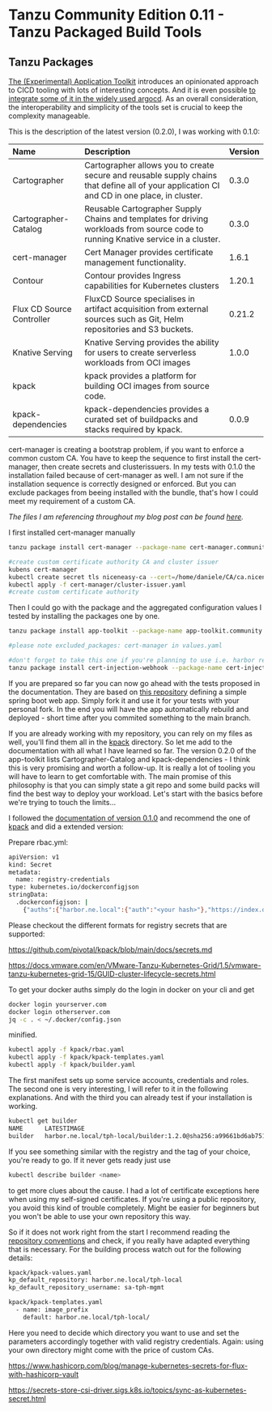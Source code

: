 # Tanzu Community Edition 0.11 - Tanzu Packaged Build Tools 
## Tanzu Packages

[The (Experimental) Application Toolkit](https://tanzucommunityedition.io/docs/main/package-readme-app-toolkit-0.2.0/) introduces an opinionated approach to CICD tooling with lots of interesting concepts. And it is even possible [to integrate some of it in the widely used argocd](https://carvel.dev/blog/argocd-carvel-plugin/). As an overall consideration, the interoperability and simplicity of the tools set is crucial to keep the complexity manageable.

This is the description of the latest version (0.2.0), I was working with 0.1.0:

|Name|Description|Version|
|:----|:----|:----|
|Cartographer|Cartographer allows you to create secure and reusable supply chains that define all of your application CI and CD in one place, in cluster.|0.3.0|
|Cartographer-Catalog|Reusable Cartographer Supply Chains and templates for driving workloads from source code to running Knative service in a cluster.|0.3.0|
|cert-manager|Cert Manager provides certificate management functionality.|1.6.1|
|Contour|Contour provides Ingress capabilities for Kubernetes clusters|1.20.1|
|Flux CD Source Controller|FluxCD Source specialises in artifact acquisition from external sources such as Git, Helm repositories and S3 buckets.|0.21.2|
|Knative Serving|Knative Serving provides the ability for users to create serverless workloads from OCI images|1.0.0|
|kpack|kpack provides a platform for building OCI images from source code.| |
|kpack-dependencies|kpack-dependencies provides a curated set of buildpacks and stacks required by kpack.|0.0.9|

cert-manager is creating a bootstrap problem, if you want to enforce a common custom CA. You have to keep the sequence to first install the cert-manager, then create secrets and clusterissuers. In my tests with 0.1.0 the installation failed because of cert-manager as well. I am not sure if the installation sequence is correctly designed or enforced. But you can exclude packages from beeing installed with the bundle, that's how I could meet my requirement of a custom CA.

*The files I am referencing throughout my blog post can be found [here](https://github.com/bluebossa63/tce-0.11.0).*

I first installed cert-manager manually

```bash
tanzu package install cert-manager --package-name cert-manager.community.tanzu.vmware.com --version 1.6.1

#create custom certificate authority CA and cluster issuer
kubens cert-manager
kubectl create secret tls niceneasy-ca --cert=/home/daniele/CA/ca.niceneasy.ch.crt --key=/home/daniele/CA/ca.niceneasy.ch.key
kubectl apply -f cert-manager/cluster-issuer.yaml 
#create custom certificate authority
```
Then I could go with the package and the aggregated configuration values I tested by installing the packages one by one.

```bash
tanzu package install app-toolkit --package-name app-toolkit.community.tanzu.vmware.com --version 0.1.0 -f app-toolkit/values.yaml -n tanzu-package-repo-global

#please note excluded_packages: cert-manager in values.yaml

#don't forget to take this one if you're planning to use i.e. harbor registry with your custom CA
tanzu package install cert-injection-webhook --package-name cert-injection-webhook.community.tanzu.vmware.com --version 0.1.0 -f ./cert-injection-webhook/cert-injection-webhook-config-values.yaml
```
If you are prepared so far you can now go ahead with the tests proposed in the documentation. They are based on [this repository](https://github.com/cgsamp/tanzu-simple-web-app) defining a simple spring boot web app. Simply fork it and use it for your tests with your personal fork. In the end you will have the app automatically rebuild and deployed - short time after you commited something to the main branch.

If you are already working with my repository, you can rely on my files as well, you'll find them all in the [kpack](../../kpack/) directory. So let me add to the documentation with all what I have learned so far. The version 0.2.0 of the app-toolkit lists Cartographer-Catalog and kpack-dependencies - I think this is very promising and worth a follow-up. It is really a lot of tooling you will have to learn to get comfortable with. The main promise of this philosophy is that you can simply state a git repo and some build packs will find the best way to deploy your workload. Let's start with the basics before we're trying to touch the limits...

I followed the [documentation of version 0.1.0](https://tanzucommunityedition.io/docs/main/package-readme-app-toolkit-0.1.0/) and recommend the one of [kpack](https://tanzucommunityedition.io/docs/main/package-readme-kpack-0.5.1/) and did a extended version:

Prepare rbac.yml:

```bash
apiVersion: v1
kind: Secret
metadata:
  name: registry-credentials
type: kubernetes.io/dockerconfigjson
stringData:
  .dockerconfigjson: | 
    {"auths":{"harbor.ne.local":{"auth":"<your hash>"},"https://index.docker.io/v1/":{"auth":"<your hash>"}}}
```
Please checkout the different formats for registry secrets that are supported:

https://github.com/pivotal/kpack/blob/main/docs/secrets.md 

https://docs.vmware.com/en/VMware-Tanzu-Kubernetes-Grid/1.5/vmware-tanzu-kubernetes-grid-15/GUID-cluster-lifecycle-secrets.html

To get your docker auths simply do the login in docker on your cli and get 
```bash
docker login yourserver.com
docker login otherserver.com
jq -c . < ~/.docker/config.json 
```
minified.

```bash
kubectl apply -f kpack/rbac.yaml
kubectl apply -f kpack/kpack-templates.yaml
kubectl apply -f kpack/builder.yaml
```

The first manifest sets up some service accounts, credentials and roles. The second one is very interesting, I will refer to it in the following explanations. And with the third you can already test if your installation is working.


```bash
kubectl get builder
NAME      LATESTIMAGE                                                                                                       READY
builder   harbor.ne.local/tph-local/builder:1.2.0@sha256:a99661bd6ab75114f7418fd1d255f3567db2cda2f45194bddeaaa5d9f5530ce4   True
```
If you see something similar with the registry and the tag of your choice, you're ready to go. If it never gets ready just use 

```bash
kubectl describe builder <name>
```

to get more clues about the cause. I had a lot of certificate exceptions here when using my self-signed certificates. If you're using a public repository, you avoid this kind of trouble completely. Might be easier for beginners but you won't be able to use your own repository this way.

So if it does not work right from the start I recommend reading the [repository conventions](../../README.md) and check, if you really have adapted everything that is necessary. For the building process watch out for the following details:

```bash
kpack/kpack-values.yaml
kp_default_repository: harbor.ne.local/tph-local
kp_default_repository_username: sa-tph-mgmt

kpack/kpack-templates.yaml
  - name: image_prefix
    default: harbor.ne.local/tph-local/
```
Here you need to decide which directory you want to use and set the parameters accordingly together with valid registry credentials.
Again: using your own directory might come with the price of custom CAs.





https://www.hashicorp.com/blog/manage-kubernetes-secrets-for-flux-with-hashicorp-vault

https://secrets-store-csi-driver.sigs.k8s.io/topics/sync-as-kubernetes-secret.html




